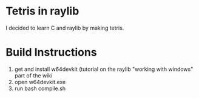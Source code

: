 # Tetris in raylib
I decided to learn C and raylib by making tetris.

# Build Instructions
1. get and install w64devkit (tutorial on the raylib "working with windows" part of the wiki
2. open w64devkit.exe
3. run bash compile.sh
